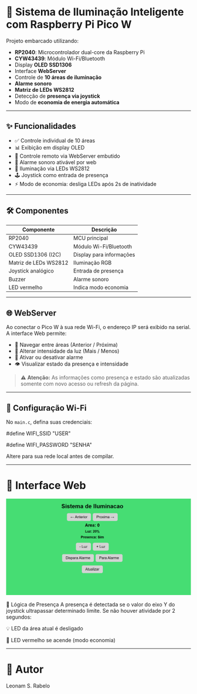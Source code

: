 # 📡 Sistema de Iluminação Inteligente com Raspberry Pi Pico W

Projeto embarcado utilizando:

- **RP2040**: Microcontrolador dual-core da Raspberry Pi
- **CYW43439**: Módulo Wi-Fi/Bluetooth
- Display **OLED SSD1306**
- Interface **WebServer**
- Controle de **10 áreas de iluminação**
- **Alarme sonoro**
- **Matriz de LEDs WS2812**
- Detecção de **presença via joystick**
- Modo de **economia de energia automática**

---

## ✨ Funcionalidades

- ✅ Controle individual de 10 áreas
- 📊 Exibição em display OLED
- 📶 Controle remoto via WebServer embutido
- 🚨 Alarme sonoro ativável por web
- 🌈 Iluminação via LEDs WS2812
- 🕹️ Joystick como entrada de presença
- ⚡️ Modo de economia: desliga LEDs após 2s de inatividade

---

## 🛠️ Componentes

| Componente             | Descrição                         |
|------------------------|-----------------------------------|
| RP2040                 | MCU principal                     |
| CYW43439               | Módulo Wi-Fi/Bluetooth            |
| OLED SSD1306 (I2C)     | Display para informações          |
| Matriz de LEDs WS2812  | Iluminação RGB                    |
| Joystick analógico     | Entrada de presença               |
| Buzzer                 | Alarme sonoro                     |
| LED vermelho           | Indica modo economia              |

---

## 🌐 WebServer

Ao conectar o Pico W à sua rede Wi-Fi, o endereço IP será exibido na serial. A interface Web permite:

- 🔁 Navegar entre áreas (Anterior / Próxima)
- 🔆 Alterar intensidade da luz (Mais / Menos)
- 🚨 Ativar ou desativar alarme
- 👁️ Visualizar estado da presença e intensidade

> ⚠️ **Atenção:** As informações como presença e estado são atualizadas somente com novo acesso ou refresh da página.

---

## 📶 Configuração Wi-Fi

No `main.c`, defina suas credenciais:

#define WIFI_SSID "USER"

#define WIFI_PASSWORD "SENHA"

Altere para sua rede local antes de compilar.

---

# 📸 Interface Web
![WebServer](image.png)

🧠 Lógica de Presença
A presença é detectada se o valor do eixo Y do joystick ultrapassar determinado limite. Se não houver atividade por 2 segundos:

💡 LED da área atual é desligado

🔴 LED vermelho se acende (modo economia)

---

# 📃 Autor
Leonam S. Rabelo